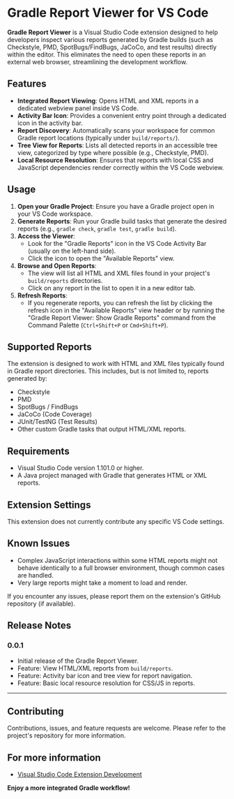 # Gradle Report Viewer for VS Code

**Gradle Report Viewer** is a Visual Studio Code extension designed to help developers inspect various reports generated by Gradle builds (such as Checkstyle, PMD, SpotBugs/FindBugs, JaCoCo, and test results) directly within the editor. This eliminates the need to open these reports in an external web browser, streamlining the development workflow.

## Features

*   **Integrated Report Viewing**: Opens HTML and XML reports in a dedicated webview panel inside VS Code.
*   **Activity Bar Icon**: Provides a convenient entry point through a dedicated icon in the activity bar.
*   **Report Discovery**: Automatically scans your workspace for common Gradle report locations (typically under `build/reports/`).
*   **Tree View for Reports**: Lists all detected reports in an accessible tree view, categorized by type where possible (e.g., Checkstyle, PMD).
*   **Local Resource Resolution**: Ensures that reports with local CSS and JavaScript dependencies render correctly within the VS Code webview.

## Usage

1.  **Open your Gradle Project**: Ensure you have a Gradle project open in your VS Code workspace.
2.  **Generate Reports**: Run your Gradle build tasks that generate the desired reports (e.g., `gradle check`, `gradle test`, `gradle build`).
3.  **Access the Viewer**:
    *   Look for the "Gradle Reports" icon in the VS Code Activity Bar (usually on the left-hand side).
    *   Click the icon to open the "Available Reports" view.
4.  **Browse and Open Reports**:
    *   The view will list all HTML and XML files found in your project's `build/reports` directories.
    *   Click on any report in the list to open it in a new editor tab.
5.  **Refresh Reports**:
    *   If you regenerate reports, you can refresh the list by clicking the refresh icon in the "Available Reports" view header or by running the "Gradle Report Viewer: Show Gradle Reports" command from the Command Palette (`Ctrl+Shift+P` or `Cmd+Shift+P`).

## Supported Reports

The extension is designed to work with HTML and XML files typically found in Gradle report directories. This includes, but is not limited to, reports generated by:

*   Checkstyle
*   PMD
*   SpotBugs / FindBugs
*   JaCoCo (Code Coverage)
*   JUnit/TestNG (Test Results)
*   Other custom Gradle tasks that output HTML/XML reports.

## Requirements

*   Visual Studio Code version 1.101.0 or higher.
*   A Java project managed with Gradle that generates HTML or XML reports.

## Extension Settings

This extension does not currently contribute any specific VS Code settings.

## Known Issues

*   Complex JavaScript interactions within some HTML reports might not behave identically to a full browser environment, though common cases are handled.
*   Very large reports might take a moment to load and render.

If you encounter any issues, please report them on the extension's GitHub repository (if available).

## Release Notes

### 0.0.1

*   Initial release of the Gradle Report Viewer.
*   Feature: View HTML/XML reports from `build/reports`.
*   Feature: Activity bar icon and tree view for report navigation.
*   Feature: Basic local resource resolution for CSS/JS in reports.

---

## Contributing

Contributions, issues, and feature requests are welcome. Please refer to the project's repository for more information.

## For more information

*   [Visual Studio Code Extension Development](https://code.visualstudio.com/api)

**Enjoy a more integrated Gradle workflow!**
